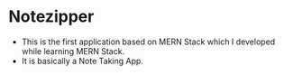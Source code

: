 # Notezipper

- This is the first application based on MERN Stack which I developed while learning MERN Stack.
- It is basically a Note Taking App.
